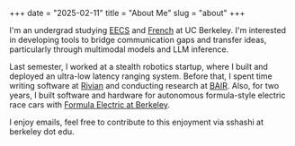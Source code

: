 +++
date = "2025-02-11"
title = "About Me"
slug = "about"
+++

I'm an undergrad studying [EECS][eecs] and [French][ucbfrench] at UC Berkeley. I'm interested in developing tools to bridge communication gaps and transfer ideas, particularly through multimodal models and LLM inference. 

Last semester, I worked at a stealth robotics startup, where I built and deployed an ultra-low latency ranging system. Before that, I spent time writing software at [Rivian][rivian] and conducting research at [BAIR][bair]. Also, for two years, I built software and hardware for autonomous formula-style electric race cars with [Formula Electric at Berkeley][feb]. 

I enjoy emails, feel free to contribute to this enjoyment via sshashi at berkeley dot edu.

[eecs]: https://eecs.berkeley.edu/
[ucbfrench]: https://french.berkeley.edu/
[bair]: https://bair.berkeley.edu/
[rivian]: https://rivian.com/
[feb]: https://ev.studentorg.berkeley.edu/
